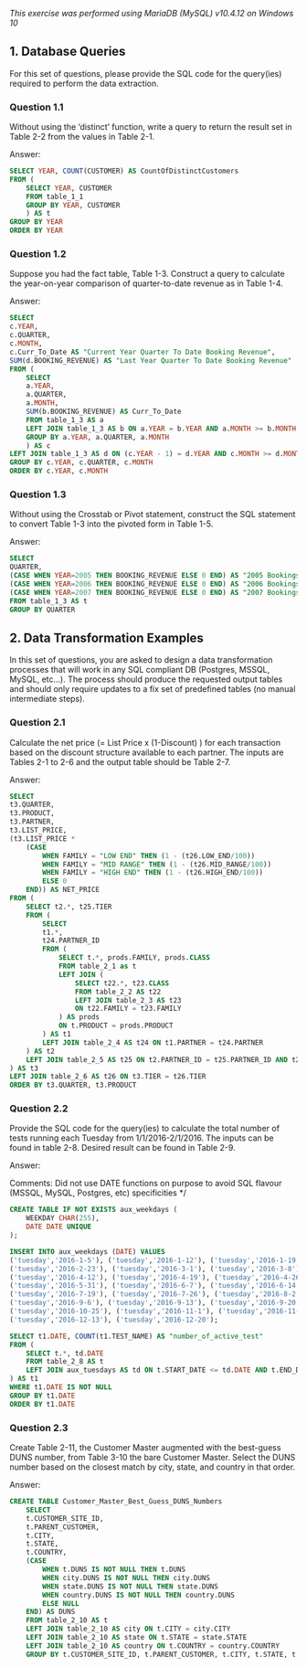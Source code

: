 _This exercise was performed using MariaDB (MySQL) v10.4.12 on Windows 10_

## 1. Database Queries

For this set of questions, please provide the SQL code for the query(ies) required to perform the data extraction.

### Question 1.1

Without using the ‘distinct’ function, write a query to return the result set in Table 2-2 from the values in Table 2-1.

Answer:
```SQL
SELECT YEAR, COUNT(CUSTOMER) AS CountOfDistinctCustomers
FROM (
	SELECT YEAR, CUSTOMER
	FROM table_1_1
	GROUP BY YEAR, CUSTOMER
	) AS t
GROUP BY YEAR
ORDER BY YEAR
```

### Question 1.2

Suppose you had the fact table, Table 1-3. Construct a query to calculate the year-on-year comparison of quarter-to-date revenue as in Table 1-4.

Answer:
```SQL
SELECT
c.YEAR,
c.QUARTER,
c.MONTH,
c.Curr_To_Date AS "Current Year Quarter To Date Booking Revenue",
SUM(d.BOOKING_REVENUE) AS "Last Year Quarter To Date Booking Revenue"
FROM (
	SELECT
	a.YEAR,
	a.QUARTER,
	a.MONTH,
	SUM(b.BOOKING_REVENUE) AS Curr_To_Date
	FROM table_1_3 AS a
	LEFT JOIN table_1_3 AS b ON a.YEAR = b.YEAR AND a.MONTH >= b.MONTH AND a.QUARTER = b.QUARTER
	GROUP BY a.YEAR, a.QUARTER, a.MONTH
	) AS c
LEFT JOIN table_1_3 AS d ON (c.YEAR - 1) = d.YEAR AND c.MONTH >= d.MONTH AND c.QUARTER = d.QUARTER
GROUP BY c.YEAR, c.QUARTER, c.MONTH
ORDER BY c.YEAR, c.MONTH
```

### Question 1.3

Without using the Crosstab or Pivot statement, construct the SQL statement to convert Table 1-3 into the pivoted form in Table 1-5.

Answer:
```SQL
SELECT
QUARTER,
(CASE WHEN YEAR=2005 THEN BOOKING_REVENUE ELSE 0 END) AS "2005 Bookings",
(CASE WHEN YEAR=2006 THEN BOOKING_REVENUE ELSE 0 END) AS "2006 Bookings",
(CASE WHEN YEAR=2007 THEN BOOKING_REVENUE ELSE 0 END) AS "2007 Bookings"
FROM table_1_3 AS t
GROUP BY QUARTER
```
## 2. Data Transformation Examples

In this set of questions, you are asked to design a data transformation processes that will work in any SQL compliant DB (Postgres, MSSQL, MySQL, etc…). The process should produce the requested output tables and should only require updates to a fix set of predefined tables (no manual intermediate steps).

### Question 2.1

Calculate the net price (= List Price x (1-Discount) ) for each transaction based on the discount structure available to each partner.  The inputs are Tables 2-1 to 2-6 and the output table should be Table 2-7.

Answer:
```SQL
SELECT 
t3.QUARTER,
t3.PRODUCT,
t3.PARTNER,
t3.LIST_PRICE,
(t3.LIST_PRICE * 
	(CASE 
		WHEN FAMILY = "LOW END" THEN (1 - (t26.LOW_END/100))
		WHEN FAMILY = "MID RANGE" THEN (1 - (t26.MID_RANGE/100))
		WHEN FAMILY = "HIGH END" THEN (1 - (t26.HIGH_END/100))
		ELSE 0
	END)) AS NET_PRICE
FROM (
	SELECT t2.*, t25.TIER
	FROM (
		SELECT 
		t1.*, 
		t24.PARTNER_ID
		FROM (
			SELECT t.*, prods.FAMILY, prods.CLASS
			FROM table_2_1 as t
			LEFT JOIN (
				SELECT t22.*, t23.CLASS
				FROM table_2_2 AS t22 
				LEFT JOIN table_2_3 AS t23 
				ON t22.FAMILY = t23.FAMILY
			) AS prods
			ON t.PRODUCT = prods.PRODUCT
		) AS t1
		LEFT JOIN table_2_4 AS t24 ON t1.PARTNER = t24.PARTNER
	) AS t2
	LEFT JOIN table_2_5 AS t25 ON t2.PARTNER_ID = t25.PARTNER_ID AND t2.CLASS = t25.CLASS
) AS t3
LEFT JOIN table_2_6 AS t26 ON t3.TIER = t26.TIER
ORDER BY t3.QUARTER, t3.PRODUCT
```

### Question 2.2

Provide the SQL code for the query(ies) to calculate the total number of tests running each Tuesday from 1/1/2016-2/1/2016. The inputs can be found in table 2-8. Desired result can be found in Table 2-9.

Answer:

Comments: Did not use DATE functions on purpose to avoid SQL flavour (MSSQL, MySQL, Postgres, etc) specificities */

```SQL
CREATE TABLE IF NOT EXISTS aux_weekdays (
	WEEKDAY CHAR(255),
	DATE DATE UNIQUE
);

INSERT INTO aux_weekdays (DATE) VALUES 
('tuesday','2016-1-5'), ('tuesday','2016-1-12'), ('tuesday','2016-1-19'), ('tuesday','2016-1-26'), ('tuesday','2016-2-2'), ('tuesday','2016-2-9'), ('tuesday','2016-2-16'),
('tuesday','2016-2-23'), ('tuesday','2016-3-1'), ('tuesday','2016-3-8'), ('tuesday','2016-3-15'), ('tuesday','2016-3-22'), ('tuesday','2016-3-29'), ('tuesday','2016-4-5'),
('tuesday','2016-4-12'), ('tuesday','2016-4-19'), ('tuesday','2016-4-26'), ('tuesday','2016-5-3'), ('tuesday','2016-5-10'), ('tuesday','2016-5-17'), ('tuesday','2016-5-24'),
('tuesday','2016-5-31'), ('tuesday','2016-6-7'), ('tuesday','2016-6-14'), ('tuesday','2016-6-21'), ('tuesday','2016-6-28'), ('tuesday','2016-7-5'), ('tuesday','2016-7-12'),
('tuesday','2016-7-19'), ('tuesday','2016-7-26'), ('tuesday','2016-8-2'), ('tuesday','2016-8-9'), ('tuesday','2016-8-16'), ('tuesday','2016-8-23'), ('tuesday','2016-8-30'),
('tuesday','2016-9-6'), ('tuesday','2016-9-13'), ('tuesday','2016-9-20'), ('tuesday','2016-9-27'), ('tuesday','2016-10-4'), ('tuesday','2016-10-11'), ('tuesday','2016-10-18'),
('tuesday','2016-10-25'), ('tuesday','2016-11-1'), ('tuesday','2016-11-8'), ('tuesday','2016-11-15'), ('tuesday','2016-11-22'), ('tuesday','2016-11-29'), ('tuesday','2016-12-6'),
('tuesday','2016-12-13'), ('tuesday','2016-12-20');

SELECT t1.DATE, COUNT(t1.TEST_NAME) AS "number_of_active_test"
FROM (
	SELECT t.*, td.DATE
	FROM table_2_8 AS t
	LEFT JOIN aux_tuesdays AS td ON t.START_DATE <= td.DATE AND t.END_DATE >= td.DATE AND td.WEEKDAY = "tuesday"
) AS t1
WHERE t1.DATE IS NOT NULL
GROUP BY t1.DATE
ORDER BY t1.DATE
```

### Question 2.3

Create Table 2-11, the Customer Master augmented with the best-guess DUNS number, from Table 3-10 the bare Customer Master. Select the DUNS number based on the closest match by city, state, and country in that order.

Answer:
```SQL
CREATE TABLE Customer_Master_Best_Guess_DUNS_Numbers
	SELECT 
	t.CUSTOMER_SITE_ID,
	t.PARENT_CUSTOMER,
	t.CITY,
	t.STATE,
	t.COUNTRY,
	(CASE 
		WHEN t.DUNS IS NOT NULL THEN t.DUNS
		WHEN city.DUNS IS NOT NULL THEN city.DUNS
		WHEN state.DUNS IS NOT NULL THEN state.DUNS
		WHEN country.DUNS IS NOT NULL THEN country.DUNS
		ELSE NULL
	END) AS DUNS
	FROM table_2_10 AS t
	LEFT JOIN table_2_10 AS city ON t.CITY = city.CITY
	LEFT JOIN table_2_10 AS state ON t.STATE = state.STATE
	LEFT JOIN table_2_10 AS country ON t.COUNTRY = country.COUNTRY
	GROUP BY t.CUSTOMER_SITE_ID, t.PARENT_CUSTOMER, t.CITY, t.STATE, t.COUNTRY
```
